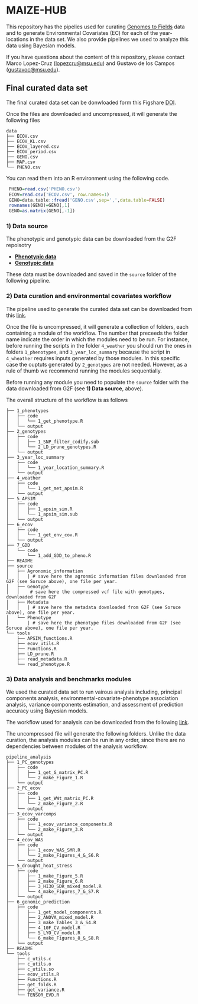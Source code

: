 # MAIZE-HUB

This repository has the pipelies used for curating [Genomes to Fields](https://www.genomes2fields.org/) data and to generate Environmental Covariates (EC) for each of the year-locations in the data set. We also provide pipelines we used to analyze this data using Bayesian models.

If you have questions about the content of this repository, please contact Marco Lopez-Cruz (lopezcru@msu.edu) and Gustavo de los Campos (gustavoc@msu.edu).
   

## Final curated data set

The final curated data set can be donwloaded form this Figshare [DOI](https://figshare.com/s/5d730ac680a4f6926a4a).

Once the files are downloaded and uncompressed, it will generate the following files


```
data
├── ECOV.csv
├── ECOV_KL.csv
├── ECOV_layered.csv
├── ECOV_period.csv
├── GENO.csv
├── MAP.csv
└── PHENO.csv
```

You can read them into an R environment using the following code.

```r
 PHENO=read.csv('PHENO.csv') 
 ECOV=read.csv('ECOV.csv', row.names=1)
 GENO=data.table::fread('GENO.csv',sep=',',data.table=FALSE) 
 rownames(GENO)=GENO[,1]
 GENO=as.matrix(GENO[,-1])
```

### 1) Data source

The phenotypic and genotypic data can be downloaded from the G2F repoisotry
  - **[Phenotypic data](https://www.genomes2fields.org/resources/)**
  - **[Genotypic data](https://datacommons.cyverse.org/browse/iplant/home/shared/commons_repo/curated/GenomesToFields_GenotypeByEnvironment_PredictionCompetition_2023)**

These data must be downloaded and saved in the `source` folder of the following pipeline.

###  2) Data curation and environmental covariates workflow

The pipeline used to generate the curated data set can be downloaded from this [link]().

Once the file is uncompressed, it will generate a collection of folders, each containing a module of the workflow. The number that preceeds the folder name indicate the order in which the modules need to be run. For instance, before running the scripts in the folder `4_weather` you should run the ones in folders `1_phenotypes`, and `3_year_loc_summary` because the script in `4_wheather` requires inputs generated by those modules. In this specific case the ouptuts generated by `2_genotypes` are not needed. However, as a rule of thumb we recommend running the modules sequentially. 

Before running any module you need to populate the `source` folder with the data downloaded from G2F (see **1) Data source**, above). 

The overall structure of the workflow is as follows

```
├── 1_phenotypes
│   ├── code
│   │   └── 1_get_phenotype.R
│   └── output
├── 2_genotypes
│   ├── code
│   │   ├── 1_SNP_filter_codify.sub
│   │   └── 2_LD_prune_genotypes.R
│   └── output
├── 3_year_loc_summary
│   ├── code
│   │   └── 1_year_location_summary.R
│   └── output
├── 4_weather
│   ├── code
│   │   └── 1_get_met_apsim.R
│   └── output
├── 5_APSIM
│   ├── code
│   │   ├── 1_apsim_sim.R
│   │   └── 1_apsim_sim.sub
│   └── output
├── 6_ecov
│   ├── code
│   │   └── 1_get_env_cov.R
│   └── output
├── 7_GDD
│   └── code
│       └── 1_add_GDD_to_pheno.R
├── README
├── source
│   ├── Agronomic_information
│   │   | # save here the agronmic information files downloaded from G2F (see Soruce above), one file per year.
│   ├── Genotype
│   │    # save here the compressed vcf file with genotypes, downloaded from G2F
│   ├── Metadata
│   │   | # save here the metadata downloaded from G2F (see Soruce above), one file per year.
│   └── Phenotype
│       | # save here the phenotype files downloaded from G2F (see Soruce above), one file per year.
└── tools
    ├── APSIM_functions.R
    ├── ecov_utils.R
    ├── Functions.R
    ├── LD_prune.R
    ├── read_metadata.R
    └── read_phenotype.R
```

### 3) Data analysis and benchmarks modules

We used the curated data set to run vairous analysis including, principal components analysis, environmental-covariate-phenotype association analysis, variance components estimation, and assessment of prediction accuracy using Bayesian models.

The workflow used for analysis can be downloaded from the following [link]().

The uncompressed file will generate the following folders. Unlike the data curation, the analysis modules can be run in any order, since there are no dependencies between modules of the analysis workflow.


```
pipeline_analysis
├── 1_PC_genotypes
│   ├── code
│   │   ├── 1_get_G_matrix_PC.R
│   │   └── 2_make_Figure_1.R
│   └── output
├── 2_PC_ecov
│   ├── code
│   │   ├── 1_get_WWt_matrix_PC.R
│   │   └── 2_make_Figure_2.R
│   └── output
├── 3_ecov_varcomps
│   ├── code
│   │   ├── 1_ecov_variance_components.R
│   │   └── 2_make_Figure_3.R
│   └── output
├── 4_ecov_WAS
│   ├── code
│   │   ├── 1_ecov_WAS_SMR.R
│   │   └── 2_make_Figures_4_&_S6.R
│   └── output
├── 5_drought_heat_stress
│   ├── code
│   │   ├── 1_make_Figure_5.R
│   │   ├── 2_make_Figure_6.R
│   │   ├── 3_HI30_SDR_mixed_model.R
│   │   └── 4_make_Figures_7_&_S7.R
│   └── output
├── 6_genomic_prediction
│   ├── code
│   │   ├── 1_get_model_components.R
│   │   ├── 2_ANOVA_mixed_model.R
│   │   ├── 3_make_Tables_3_&_S4.R
│   │   ├── 4_10F_CV_model.R
│   │   ├── 5_LYO_CV_model.R
│   │   └── 6_make_Figures_8_&_S8.R
│   └── output
├── README
└── tools
    ├── c_utils.c
    ├── c_utils.o
    ├── c_utils.so
    ├── ecov_utils.R
    ├── Functions.R
    ├── get_folds.R
    ├── get_variance.R
    └── TENSOR_EVD.R

```

